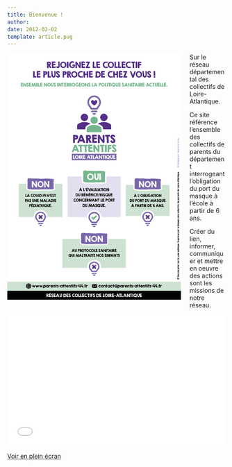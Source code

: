 ```yaml
---
title: Bienvenue !
author: 
date: 2012-02-02
template: article.pug
---
```


<img src="tract.png"
     alt="tract"
     width="400" style="float: left; margin-right: 20px; margin-bottom: 20px;" />

Sur le réseau départemental des collectifs de Loire-Atlantique.

Ce site référence l’ensemble des collectifs de parents du département interrogeant l’obligation du port du masque à l’école à partir de 6 ans.

Créer du lien, informer, communiquer et mettre en oeuvre des actions sont les missions de notre réseau. 


<iframe width="100%" height="300px" frameborder="0" allowfullscreen src="//umap.openstreetmap.fr/fr/map/collectifs-de-parents-loire-atlantique_591412?scaleControl=false&miniMap=false&scrollWheelZoom=false&zoomControl=true&allowEdit=false&moreControl=true&searchControl=null&tilelayersControl=null&embedControl=null&datalayersControl=true&onLoadPanel=undefined&captionBar=false"></iframe><p><a href="//umap.openstreetmap.fr/fr/map/collectifs-de-parents-loire-atlantique_591412">Voir en plein écran</a></p>